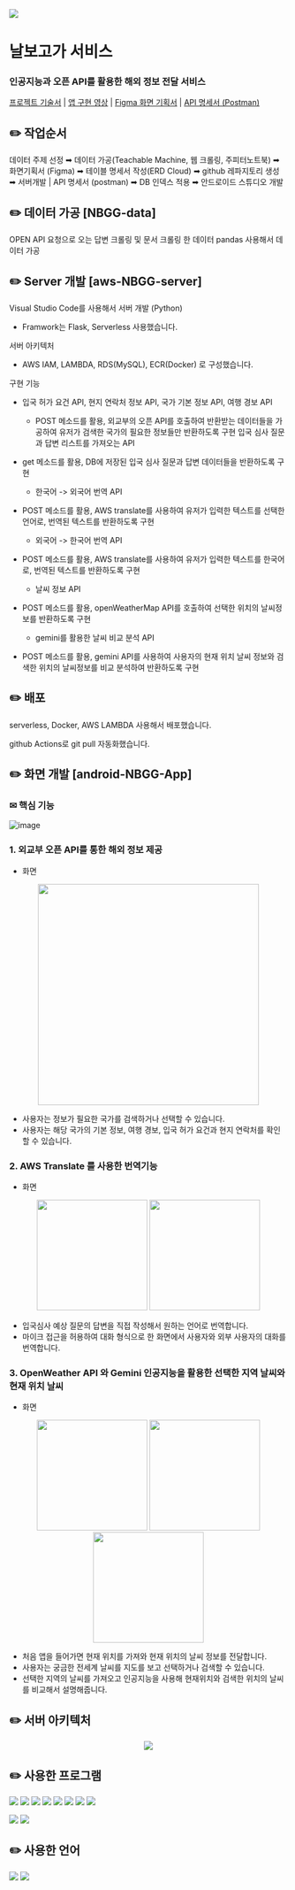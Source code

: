<img src="https://capsule-render.vercel.app/api?type=venom&color=8EB075&height=150&section=header&text=NBGG_SERVICE&animation=fadeIn&fontSize=40" />

# 날보고가 서비스
### 인공지능과 오픈 API를 활용한 해외 정보 전달 서비스

[프로젝트 기술서](https://docs.google.com/presentation/d/1AQag_PWCm9ceecWCT3EUIB5WncG7KaB6tDUjOzdZFdY/edit#slide=id.p)
| [앱 구현 영상](https://www.youtube.com/watch?v=19rsdIO6g-w)
| [Figma 화면 기획서](https://www.figma.com/design/laSgfv5ctjrYBpJpAe5FN5/%EB%82%A0%EB%B3%B4%EA%B3%A0%EA%B0%80-%EC%95%B1-%ED%99%94%EB%A9%B4-%EA%B8%B0%ED%9A%8D%EC%84%9C?node-id=0-1&t=B3bLwn9HAZ49UwtT-1) | [API 명세서 (Postman)](https://documenter.getpostman.com/view/35043308/2sA3kXDzoe)



✏️ 작업순서
-

데이터 주제 선정 ➡︎ 데이터 가공(Teachable Machine, 웹 크롤링, 주피터노트북) ➡︎ 화면기획서 (Figma) ➡︎ 테이블 명세서 작성(ERD Cloud) ➡︎ github 레파지토리 생성 ➡︎ 서버개발 | API 명세서 (postman) ➡︎ DB 인덱스 적용 ➡︎ 안드로이드 스튜디오 개발




✏️ 데이터 가공 [NBGG-data]
-

OPEN API 요청으로 오는 답변 크롤링 및 문서 크롤링 한 데이터 pandas 사용해서 데이터 가공



✏️ Server 개발 [aws-NBGG-server]
-

Visual Studio Code를 사용해서 서버 개발 (Python)
- Framwork는 Flask, Serverless 사용했습니다.

서버 아키텍처
- AWS IAM, LAMBDA, RDS(MySQL), ECR(Docker) 로 구성했습니다. 

구현 기능

- 입국 허가 요건 API, 현지 연락처 정보 API, 국가 기본 정보 API, 여행 경보 API

  - POST 메소드를 활용, 외교부의 오픈 API를 호출하여 반환받는 데이터들을 가공하여 유저가 검색한 국가의 필요한 정보들만 반환하도록 구현
  입국 심사 질문과 답변 리스트를 가져오는 API

- get 메소드를 활용, DB에 저장된 입국 심사 질문과 답변 데이터들을 반환하도록 구현
  - 한국어 -> 외국어 번역 API

- POST 메소드를 활용, AWS translate를 사용하여 유저가 입력한 텍스트를 선택한 언어로, 번역된 텍스트를 반환하도록 구현
  - 외국어 -> 한국어 번역 API

- POST 메소드를 활용, AWS translate를 사용하여 유저가 입력한 텍스트를 한국어로, 번역된 텍스트를 반환하도록 구현
  - 날씨 정보 API

- POST 메소드를 활용, openWeatherMap API를 호출하여 선택한 위치의 날씨정보를 반환하도록 구현
  - gemini를 활용한 날씨 비교 분석 API

- POST 메소드를 활용, gemini API를 사용하여 사용자의 현재 위치 날씨 정보와 검색한 위치의 날씨정보를 비교 분석하여 반환하도록 구현



✏️ 배포
-

serverless, Docker, AWS LAMBDA 사용해서 배포했습니다.

github Actions로 git pull 자동화했습니다.



✏️ 화면 개발 [android-NBGG-App]
-

### ✉︎ 핵심 기능


![image](https://github.com/user-attachments/assets/5545f6cb-7997-49cc-baa6-c1fe92d4bd50)

### 1. 외교부 오픈 API를 통한 해외 정보 제공
- 화면
<p align="center">
  <img width="400" src="https://github.com/user-attachments/assets/d7726a30-1c6e-4369-949e-f440dd5dcf09">
</p>

- 사용자는 정보가 필요한 국가를 검색하거나 선택할 수 있습니다.
- 사용자는 해당 국가의 기본 정보, 여행 경보, 입국 허가 요건과 현지 연락처를 확인할 수 있습니다.

### 2. AWS Translate 를 사용한 번역기능
- 화면
<div>
  <p align="center">
    <img width="200" src="https://github.com/user-attachments/assets/de16ce59-f19f-4671-bb1e-2f308d7dd878">
    <img width="200" src="https://github.com/user-attachments/assets/96b6fa71-8de2-4b03-adc1-b013b68a2f61">
  </p>
</div>

- 입국심사 예상 질문의 답변을 직접 작성해서 원하는 언어로 번역합니다.
- 마이크 접근을 허용하여 대화 형식으로 한 화면에서 사용자와 외부 사용자의 대화를 번역합니다.

### 3. OpenWeather API 와 Gemini 인공지능을 활용한 선택한 지역 날씨와 현재 위치 날씨 
- 화면
<div>
  <p align="center">
    <img width="200" src="https://github.com/user-attachments/assets/576ea7c6-c07a-4cb2-b455-738b39467954">
    <img width="200" src="https://github.com/user-attachments/assets/315c1d74-48ab-410f-9e97-064e477e0ccc">
    <img width="200" src="https://github.com/user-attachments/assets/4e1dce45-fba4-4679-b348-e83664b2254e">
  </p>
</div>

- 처음 앱을 들어가면 현재 위치를 가져와 현재 위치의 날씨 정보를 전달합니다.
- 사용자는 궁금한 전세계 날씨를 지도를 보고 선택하거나 검색할 수 있습니다.
- 선택한 지역의 날씨를 가져오고 인공지능을 사용해 현재위치와 검색한 위치의 날씨를 비교해서 설명해줍니다.


✏️ 서버 아키텍처
-
<p align="center">
  <img src="https://github.com/user-attachments/assets/b9f340e5-e825-4416-8f10-d7e9439e3835">
</p>


✏️ 사용한 프로그램
-

<a href="https://jupyter.org/"><img src="https://img.shields.io/badge/jupyter-F37626?style=flat-square&logo=jupyter&logoColor=white"/></a>
<img src="https://img.shields.io/badge/Amazon AWS-232F3E?style=flat-square&logo=amazonaws&logoColor=white"/>
<img src="https://img.shields.io/badge/Visual Studio Code-007ACC?style=flat-square&logo=Visual Studio Code&logoColor=white"/>
<img src="https://img.shields.io/badge/Docker-2496ED?style=flat-square&logo=Docker&logoColor=white"/>
<img src="https://img.shields.io/badge/MySQL-4479A1?style=flat-square&logo=MySQL&logoColor=white"/>
<img src="https://img.shields.io/badge/TensorFlow-FF6F00?style=flat-square&logo=tensorflow&logoColor=white"/>
<img src="https://img.shields.io/badge/Figma-F24E1E?style=flat-square&logo=figma&logoColor=white"/>
<img src="https://img.shields.io/badge/Android Studio-3DDC84?style=flat-square&logo=Android Studio&logoColor=white"/>


<img src="https://img.shields.io/badge/Flask-000000?style=flat-square&logo=flask&logoColor=white"/> <img src="https://img.shields.io/badge/serverless-FD5750?style=flat-square&logo=serverless&logoColor=white"/>



✏️ 사용한 언어
-

<img src="https://img.shields.io/badge/java-007396?style=flat-square&logo=java&logoColor=white"/> <img src="https://img.shields.io/badge/Python-3776AB?style=flat-square&logo=Python&logoColor=white"/>

